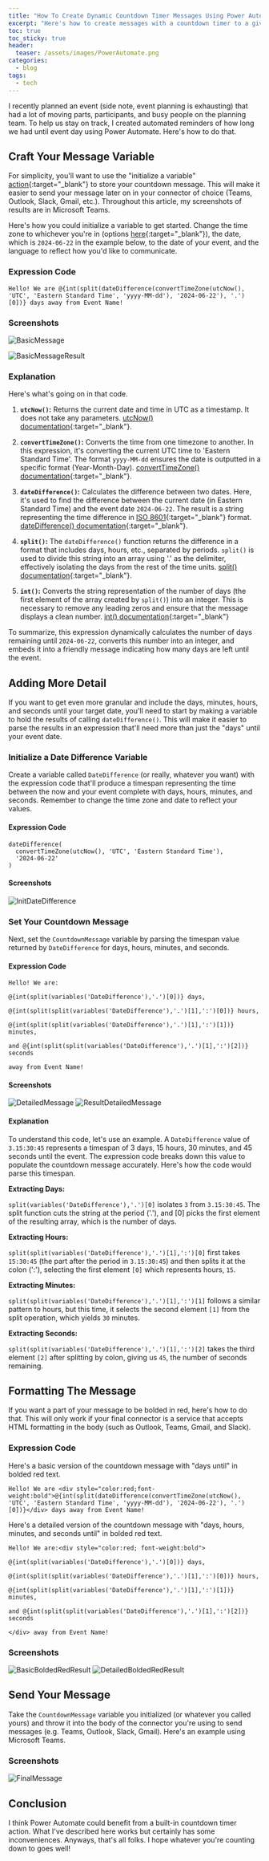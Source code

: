 ```yaml
---
title: "How To Create Dynamic Countdown Timer Messages Using Power Automate"
excerpt: "Here's how to create messages with a countdown timer to a given date using Power Automate."
toc: true
toc_sticky: true
header:
  teaser: /assets/images/PowerAutomate.png
categories:
  - blog
tags:
  - tech
---
```


I recently planned an event (side note, event planning is exhausting) that had a lot of moving parts, participants, and busy people on the planning team. To help us stay on track, I created automated reminders of how long we had until event day using Power Automate. Here's how to do that.

## Craft Your Message Variable

For simplicity, you'll want to use the "initialize a variable" [action](https://learn.microsoft.com/en-us/power-automate/create-variable-store-values?tabs=classic-designer#initialize-a-variable){:target="_blank"} to store your countdown message. This will make it easier to send your message later on in your connector of choice (Teams, Outlook, Slack, Gmail, etc.). Throughout this article, my screenshots of results are in Microsoft Teams.

Here's how you could initialize a variable to get started. Change the time zone to whichever you're in (options [here](https://learn.microsoft.com/en-us/windows-hardware/manufacture/desktop/default-time-zones?view=windows-11#time-zones){:target="_blank"}), the date, which is `2024-06-22` in the example below, to the date of your event, and the language to reflect how you'd like to communicate.

### Expression Code

```
Hello! We are @{int(split(dateDifference(convertTimeZone(utcNow(), 'UTC', 'Eastern Standard Time', 'yyyy-MM-dd'), '2024-06-22'), '.')[0])} days away from Event Name!
```

### Screenshots

![BasicMessage](/assets/images/PA-BasicMessage.png)

![BasicMessageResult](/assets/images/PA-ResultBasicMessage.png)

### Explanation

Here's what's going on in that code.

1. **`utcNow()`:** Returns the current date and time in UTC as a timestamp. It does not take any parameters. [utcNow() documentation](https://learn.microsoft.com/en-us/azure/logic-apps/workflow-definition-language-functions-reference#utcnow){:target="_blank"}.

2. **`convertTimeZone()`:** Converts the time from one timezone to another. In this expression, it's converting the current UTC time to 'Eastern Standard Time'. The format `yyyy-MM-dd` ensures the date is outputted in a specific format (Year-Month-Day). [convertTimeZone() documentation](https://learn.microsoft.com/en-us/azure/logic-apps/workflow-definition-language-functions-reference#converttimezone){:target="_blank"}.

3. **`dateDifference()`:** Calculates the difference between two dates. Here, it's used to find the difference between the current date (in Eastern Standard Time) and the event date `2024-06-22`. The result is a string representing the time difference in [ISO 8601](https://en.wikipedia.org/wiki/ISO_8601){:target="_blank"} format. [dateDifference() documentation](https://learn.microsoft.com/en-us/azure/logic-apps/workflow-definition-language-functions-reference#datedifference){:target="_blank"}.

4. **`split()`:** The `dateDifference()` function returns the difference in a format that includes days, hours, etc., separated by periods. `split()` is used to divide this string into an array using '.' as the delimiter, effectively isolating the days from the rest of the time units. [split() documentation](https://learn.microsoft.com/en-us/azure/logic-apps/workflow-definition-language-functions-reference#split){:target="_blank"}.

5. **`int()`:** Converts the string representation of the number of days (the first element of the array created by `split()`) into an integer. This is necessary to remove any leading zeros and ensure that the message displays a clean number. [int() documentation](https://learn.microsoft.com/en-us/azure/logic-apps/workflow-definition-language-functions-reference#int){:target="_blank"}

To summarize, this expression dynamically calculates the number of days remaining until `2024-06-22`, converts this number into an integer, and embeds it into a friendly message indicating how many days are left until the event.

## Adding More Detail

If you want to get even more granular and include the days, minutes, hours, and seconds until your target date, you'll need to start by making a variable to hold the results of calling `dateDifference()`. This will make it easier to parse the results in an expression that'll need more than just the "days" until your event date.

### Initialize a Date Difference Variable

Create a variable called `DateDifference` (or really, whatever you want) with the expression code that'll produce a timespan representing the time between the now and your event complete with days, hours, minutes, and seconds. Remember to change the time zone and date to reflect your values.

#### Expression Code

```
dateDifference(
  convertTimeZone(utcNow(), 'UTC', 'Eastern Standard Time'), 
  '2024-06-22'
)
```

#### Screenshots

![InitDateDifference](/assets/images/PA-InitDateDifference.png)

### Set Your Countdown Message

Next, set the `CountdownMessage` variable by parsing the timespan value returned by `DateDifference` for days, hours, minutes, and seconds.

#### Expression Code

```
Hello! We are:

@{int(split(variables('DateDifference'),'.')[0])} days,

@{int(split(split(variables('DateDifference'),'.')[1],':')[0])} hours,
 
@{int(split(split(variables('DateDifference'),'.')[1],':')[1])} minutes, 

and @{int(split(split(variables('DateDifference'),'.')[1],':')[2])} seconds 

away from Event Name!
```

#### Screenshots

![DetailedMessage](/assets/images/PA-DetailedMessage.png)
![ResultDetailedMessage](/assets/images/PA-ResultDetailedMessage.png)

#### Explanation

To understand this code, let's use an example. A `DateDifference` value of `3.15:30:45` represents a timespan of 3 days, 15 hours, 30 minutes, and 45 seconds until the event. The expression code breaks down this value to populate the countdown message accurately. Here's how the code would parse this timespan.

**Extracting Days:**

`split(variables('DateDifference'),'.')[0]` isolates `3` from `3.15:30:45`. The split function cuts the string at the period ('.'), and [0] picks the first element of the resulting array, which is the number of days.

**Extracting Hours:**

`split(split(variables('DateDifference'),'.')[1],':')[0]` first takes `15:30:45` (the part after the period in `3.15:30:45`) and then splits it at the colon (':'), selecting the first element `[0]` which represents hours, `15`.

**Extracting Minutes:**

`split(split(variables('DateDifference'),'.')[1],':')[1]` follows a similar pattern to hours, but this time, it selects the second element `[1]` from the split operation, which yields `30` minutes.

**Extracting Seconds:**

`split(split(variables('DateDifference'),'.')[1],':')[2]` takes the third element `[2]` after splitting by colon, giving us `45`, the number of seconds remaining.

## Formatting The Message

If you want a part of your message to be bolded in red, here's how to do that. This will only work if your final connector is a service that accepts HTML formatting in the body (such as Outlook, Teams, Gmail, and Slack).

### Expression Code

Here's a basic version of the countdown message with "days until" in bolded red text.

```
Hello! We are <div style="color:red;font-weight:bold">@{int(split(dateDifference(convertTimeZone(utcNow(), 'UTC', 'Eastern Standard Time', 'yyyy-MM-dd'), '2024-06-22'), '.')[0])}</div> days away from Event Name!
```

Here's a detailed version of the countdown message with "days, hours, minutes, and seconds until" in bolded red text.

```
Hello! We are:<div style="color:red; font-weight:bold">

@{int(split(variables('DateDifference'),'.')[0])} days,

@{int(split(split(variables('DateDifference'),'.')[1],':')[0])} hours,
 
@{int(split(split(variables('DateDifference'),'.')[1],':')[1])} minutes, 

and @{int(split(split(variables('DateDifference'),'.')[1],':')[2])} seconds 

</div> away from Event Name!
```

### Screenshots

![BasicBoldedRedResult](/assets/images/PA-BasicBoldedRedResult.png)
![DetailedBoldedRedResult](/assets/images/PA-DetailedBoldedRedResult.png)

## Send Your Message

Take the `CountdownMessage` variable you initialized (or whatever you called yours) and throw it into the body of the connector you're using to send messages (e.g. Teams, Outlook, Slack, Gmail). Here's an example using Microsoft Teams.

### Screenshots

![FinalMessage](/assets/images/PA-FinalMessagSend.png)

## Conclusion

I think Power Automate could benefit from a built-in countdown timer action. What I've described here works but certainly has some inconveniences. Anyways, that's all folks. I hope whatever you're counting down to goes well!
